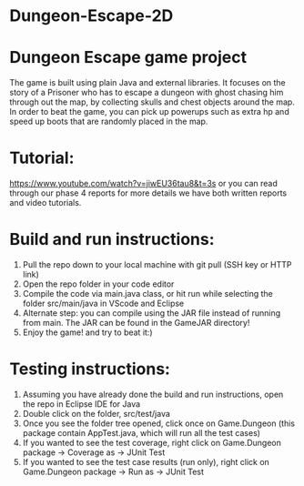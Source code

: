 # Dungeon-Escape-2D
# Dungeon Escape game project

The game is built using plain Java and external libraries. It focuses on the story of a Prisoner who has to escape a dungeon with ghost chasing him through out the map, by collecting skulls and chest objects around the map. In order to beat the game, you can pick up powerups such as extra hp and speed up boots that are randomly placed in the map.

# Tutorial:

https://www.youtube.com/watch?v=jiwEU36tau8&t=3s or you can read through our phase 4 reports for more details we have both written reports and video tutorials.

# Build and run instructions:

1. Pull the repo down to your local machine with git pull (SSH key or HTTP link)
2. Open the repo folder in your code editor
3. Compile the code via main.java class, or hit run while selecting the folder src/main/java in VScode and Eclipse
4. Alternate step: you can compile using the JAR file instead of running from main. The JAR can be found in the GameJAR directory!
5. Enjoy the game! and try to beat it:)

# Testing instructions:

1. Assuming you have already done the build and run instructions, open the repo in Eclipse IDE for Java
2. Double click on the folder, src/test/java
3. Once you see the folder tree opened, click once on Game.Dungeon (this package contain AppTest.java, which will run all the test cases)
4. If you wanted to see the test coverage, right click on Game.Dungeon package -> Coverage as -> JUnit Test
5. If you wanted to see the test case results (run only), right click on Game.Dungeon package -> Run as -> JUnit Test
